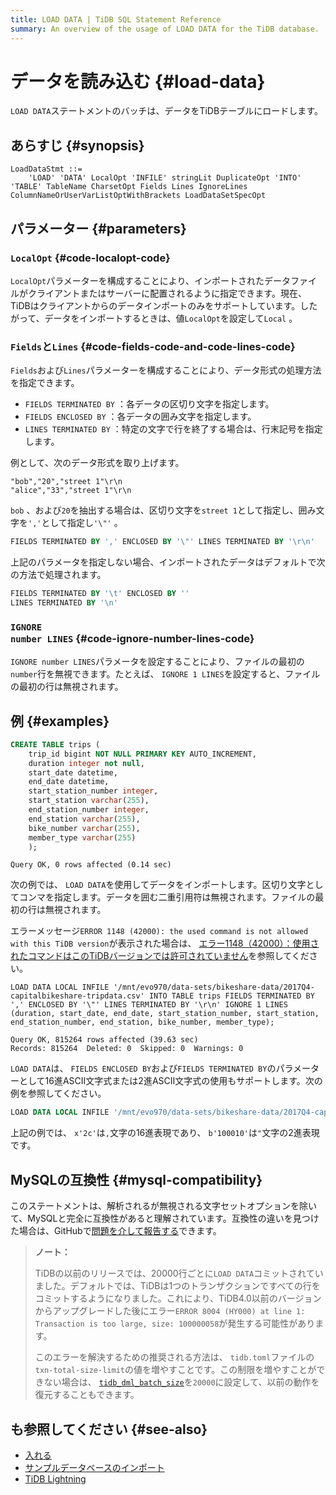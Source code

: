 ```yaml
---
title: LOAD DATA | TiDB SQL Statement Reference
summary: An overview of the usage of LOAD DATA for the TiDB database.
---
```


# データを読み込む {#load-data}

`LOAD DATA`ステートメントのバッチは、データをTiDBテーブルにロードします。

## あらすじ {#synopsis}

```ebnf+diagram
LoadDataStmt ::=
    'LOAD' 'DATA' LocalOpt 'INFILE' stringLit DuplicateOpt 'INTO' 'TABLE' TableName CharsetOpt Fields Lines IgnoreLines ColumnNameOrUserVarListOptWithBrackets LoadDataSetSpecOpt
```

## パラメーター {#parameters}

### <code>LocalOpt</code> {#code-localopt-code}

`LocalOpt`パラメーターを構成することにより、インポートされたデータファイルがクライアントまたはサーバーに配置されるように指定できます。現在、TiDBはクライアントからのデータインポートのみをサポートしています。したがって、データをインポートするときは、値`LocalOpt`を設定して`Local` 。

### <code>Fields</code>と<code>Lines</code> {#code-fields-code-and-code-lines-code}

`Fields`および`Lines`パラメーターを構成することにより、データ形式の処理方法を指定できます。

-   `FIELDS TERMINATED BY` ：各データの区切り文字を指定します。
-   `FIELDS ENCLOSED BY` ：各データの囲み文字を指定します。
-   `LINES TERMINATED BY` ：特定の文字で行を終了する場合は、行末記号を指定します。

例として、次のデータ形式を取り上げます。

```
"bob","20","street 1"\r\n
"alice","33","street 1"\r\n
```

`bob` 、および`20`を抽出する場合は、区切り文字を`street 1`として指定し、囲み文字を`','`として指定し`'\"'` 。

```sql
FIELDS TERMINATED BY ',' ENCLOSED BY '\"' LINES TERMINATED BY '\r\n'
```

上記のパラメータを指定しない場合、インポートされたデータはデフォルトで次の方法で処理されます。

```sql
FIELDS TERMINATED BY '\t' ENCLOSED BY ''
LINES TERMINATED BY '\n'
```

### <code>IGNORE number LINES</code> {#code-ignore-number-lines-code}

`IGNORE number LINES`パラメータを設定することにより、ファイルの最初の`number`行を無視できます。たとえば、 `IGNORE 1 LINES`を設定すると、ファイルの最初の行は無視されます。

## 例 {#examples}


```sql
CREATE TABLE trips (
    trip_id bigint NOT NULL PRIMARY KEY AUTO_INCREMENT,
    duration integer not null,
    start_date datetime,
    end_date datetime,
    start_station_number integer,
    start_station varchar(255),
    end_station_number integer,
    end_station varchar(255),
    bike_number varchar(255),
    member_type varchar(255)
    );
```

```
Query OK, 0 rows affected (0.14 sec)
```

次の例では、 `LOAD DATA`を使用してデータをインポートします。区切り文字としてコンマを指定します。データを囲む二重引用符は無視されます。ファイルの最初の行は無視されます。

エラーメッセージ`ERROR 1148 (42000): the used command is not allowed with this TiDB version`が表示された場合は、 [エラー1148（42000）：使用されたコマンドはこのTiDBバージョンでは許可されていません](/faq/tidb-faq.md#error-1148-42000-the-used-command-is-not-allowed-with-this-tidb-version)を参照してください。


```
LOAD DATA LOCAL INFILE '/mnt/evo970/data-sets/bikeshare-data/2017Q4-capitalbikeshare-tripdata.csv' INTO TABLE trips FIELDS TERMINATED BY ',' ENCLOSED BY '\"' LINES TERMINATED BY '\r\n' IGNORE 1 LINES (duration, start_date, end_date, start_station_number, start_station, end_station_number, end_station, bike_number, member_type);
```

```
Query OK, 815264 rows affected (39.63 sec)
Records: 815264  Deleted: 0  Skipped: 0  Warnings: 0
```

`LOAD DATA`は、 `FIELDS ENCLOSED BY`および`FIELDS TERMINATED BY`のパラメーターとして16進ASCII文字式または2進ASCII文字式の使用もサポートします。次の例を参照してください。


```sql
LOAD DATA LOCAL INFILE '/mnt/evo970/data-sets/bikeshare-data/2017Q4-capitalbikeshare-tripdata.csv' INTO TABLE trips FIELDS TERMINATED BY x'2c' ENCLOSED BY b'100010' LINES TERMINATED BY '\r\n' IGNORE 1 LINES (duration, start_date, end_date, start_station_number, start_station, end_station_number, end_station, bike_number, member_type);
```

上記の例では、 `x'2c'`は`,`文字の16進表現であり、 `b'100010'`は`"`文字の2進表現です。

## MySQLの互換性 {#mysql-compatibility}

このステートメントは、解析されるが無視される文字セットオプションを除いて、MySQLと完全に互換性があると理解されています。互換性の違いを見つけた場合は、GitHubで[問題を介して報告する](https://github.com/pingcap/tidb/issues/new/choose)できます。

> **ノート：**
>
> TiDBの以前のリリースでは、20000行ごとに`LOAD DATA`コミットされていました。デフォルトでは、TiDBは1つのトランザクションですべての行をコミットするようになりました。これにより、TiDB4.0以前のバージョンからアップグレードした後にエラー`ERROR 8004 (HY000) at line 1: Transaction is too large, size: 100000058`が発生する可能性があります。
>
> このエラーを解決するための推奨される方法は、 `tidb.toml`ファイルの`txn-total-size-limit`の値を増やすことです。この制限を増やすことができない場合は、 [`tidb_dml_batch_size`](/system-variables.md#tidb_dml_batch_size)を`20000`に設定して、以前の動作を復元することもできます。

## も参照してください {#see-also}

-   [入れる](/sql-statements/sql-statement-insert.md)
-   [サンプルデータベースのインポート](/import-example-data.md)
-   [TiDB Lightning](/tidb-lightning/tidb-lightning-overview.md)
